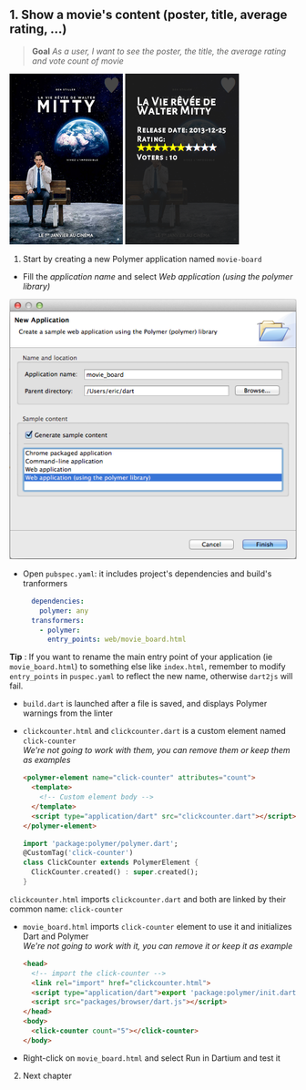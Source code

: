 ## 1. Show a movie's content (poster, title, average rating, ...)
> **Goal** _As a user, I want to see the poster, the title, the average rating and vote count of movie_  
  
![poster](img/goal1-user-story1.png)  ![rating](img/goal2-user-story1.png)
  
1. Start by creating a new Polymer application named `movie-board`
  - Fill the _application name_ and select _Web application (using the polymer library)_  

  ![Project creation](img/create-app.png)
  
  - Open `pubspec.yaml`: it includes project's dependencies and build's tranformers 
   
    ```YAML
      dependencies:
        polymer: any
      transformers:
        - polymer:
          entry_points: web/movie_board.html
    ```
  
    
  **Tip** : If you want to rename the main entry point of your application (ie `movie_board.html`) to something else like `index.html`, remember to modify `entry_points` in `puspec.yaml` to reflect the new name, otherwise `dart2js` will fail.
    
  - `build.dart` is launched after a file is saved, and displays Polymer warnings from the linter  
  - `clickcounter.html` and `clickcounter.dart` is a custom element named `click-counter`  
      _We're not going to work with them, you can remove them or keep them as examples_
  
      ```HTML
      <polymer-element name="click-counter" attributes="count">
        <template>
          <!-- Custom element body -->
        </template>
        <script type="application/dart" src="clickcounter.dart"></script>
      </polymer-element>
      ```
  
      ```Dart
      import 'package:polymer/polymer.dart';
      @CustomTag('click-counter')
      class ClickCounter extends PolymerElement {
        ClickCounter.created() : super.created();
      }
      ```
	  
  `clickcounter.html` imports `clickcounter.dart` and both are linked by their common name: `click-counter`
  - `movie_board.html` imports `click-counter` element to use it and initializes Dart and Polymer  
      _We're not going to work with it, you can remove it or keep it as example_
  
      ```HTML
      <head>
        <!-- import the click-counter -->
        <link rel="import" href="clickcounter.html">
        <script type="application/dart">export 'package:polymer/init.dart';</script>
        <script src="packages/browser/dart.js"></script>
      </head>
      <body>   
        <click-counter count="5"></click-counter>
      </body>
      ```
  - Right-click on `movie_board.html` and select Run in Dartium and test it
   
  
2. Next chapter